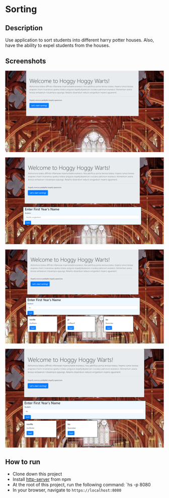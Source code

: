 # Sorting

## Description
Use application to sort students into different harry potter houses. Also, have the ability to expel students from the houses.

## Screenshots
![sorting hat homepage preview](https://raw.githubusercontent.com/djunaim/sorting/master/screenshots/image.PNG)

![start sorting preview](https://raw.githubusercontent.com/djunaim/sorting/master/screenshots/image2.PNG)

![sorted students preview](https://raw.githubusercontent.com/djunaim/sorting/master/screenshots/image3.PNG)

![expel student preview](https://raw.githubusercontent.com/djunaim/sorting/master/screenshots/image4.PNG)

## How to run
* Clone down this project
* Install [http-server](https://www.npmjs.com/package/http-server) from npm
* At the root of this project, run the following command: `hs -p 8080
* In your browser, navigate to `https://localhost:8080`